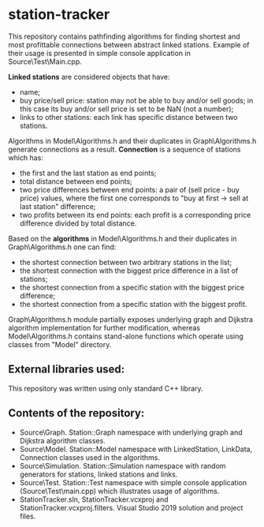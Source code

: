 # station-tracker


This repository contains pathfinding algorithms for finding shortest and most profittable connections between abstract linked stations. Example of their usage is presented in simple console application in Source\Test\Main.cpp.


**Linked stations** are considered objects that have:
- name;
- buy price/sell price: station may not be able to buy and/or sell goods; in this case its buy and/or sell price is set to be NaN (not a number);
- links to other stations: each link has specific distance between two stations.


Algorithms in Model\Algorithms.h and their duplicates in Graph\Algorithms.h generate connections as a result. **Connection** is a sequence of stations which has:
- the first and the last station as end points;
- total distance between end points;
- two price differences between end points: a pair of (sell price - buy price) values, where the first one corresponds to "buy at first -> sell at last station" difference;
- two profits between its end points: each profit is a corresponding price difference divided by total distance. 


Based on the **algorithms** in Model\Algorithms.h and their duplicates in Graph\Algorithms.h one can find:
- the shortest connection between two arbitrary stations in the list;
- the shortest connection with the biggest price difference in a list of stations;
- the shortest connection from a specific station with the biggest price difference;
- the shortest connection from a specific station with the biggest profit.


Graph\Algorithms.h module partially exposes underlying graph and Dijkstra algorithm implementation for further modification, whereas Model\Algorithms.h contains stand-alone functions which operate using classes from "Model" directory.


## External libraries used:
This repository was written using only standard C++ library.


## Contents of the repository:
- Source\Graph. Station::Graph namespace with underlying graph and Dijkstra algorithm classes.
- Source\Model. Station::Model namespace with LinkedStation, LinkData, Connection classes used in the algorithms.
- Source\Simulation. Station::Simulation namespace with random generators for stations, linked stations and links.
- Source\Test. Station::Test namespace with simple console application (Source\Test\main.cpp) which illustrates usage of algorithms.
- StationTracker.sln, StationTracker.vcxproj and StationTracker.vcxproj.filters. Visual Studio 2019 solution and project files.

